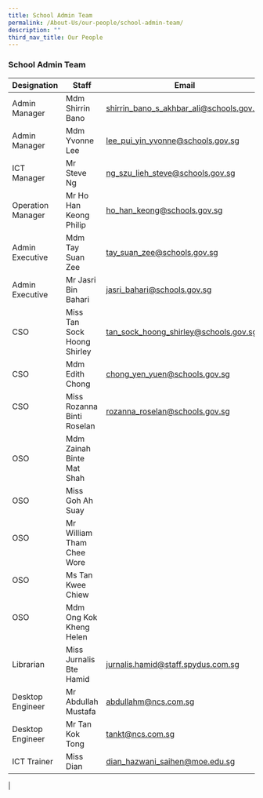 ```yaml
---
title: School Admin Team
permalink: /About-Us/our-people/school-admin-team/
description: ""
third_nav_title: Our People
---
```

### School Admin Team

| Designation | Staff | Email |
|---|---|---|
| Admin Manager | Mdm Shirrin Bano | [shirrin_bano_s_akhbar_ali@schools.gov.sg](mailto:shirrin_bano_s_akhbar_ali@schools.gov.sg) |
| Admin Manager | Mdm Yvonne Lee | [lee_pui_yin_yvonne@schools.gov.sg](mailto:lee_pui_yin_yvonne@schools.gov.sg) |
| ICT Manager | Mr Steve Ng | [ng_szu_lieh_steve@schools.gov.sg](mailto:ng_szu_lieh_steve@schools.gov.sg) |
| Operation Manager | Mr Ho Han Keong Philip | [ho_han_keong@schools.gov.sg](mailto:ho_han_keong@schools.gov.sg) |
| Admin Executive | Mdm Tay Suan Zee | [tay_suan_zee@schools.gov.sg](mailto:tay_suan_zee@schools.gov.sg) |
| Admin Executive | Mr Jasri Bin Bahari | [jasri_bahari@schools.gov.sg](mailto:jasri_bahari@schools.gov.sg) |
| CSO | Miss Tan Sock Hoong Shirley | [tan_sock_hoong_shirley@schools.gov.sg](mailto:tan_sock_hoong_shirley@schools.gov.sg) |
| CSO | Mdm Edith Chong | [chong_yen_yuen@schools.gov.sg](mailto:chong_yen_yuen@schools.gov.sg) |
|  CSO<br><br> | Miss Rozanna Binti Roselan  | [rozanna_roselan@schools.gov.sg](mailto:rozanna_roselan@schools.gov.sg) |
| OSO | Mdm Zainah Binte Mat Shah |  |
| OSO | Miss Goh Ah Suay |   |
|  OSO<br><br> | Mr William Tham Chee Wore |   |
| OSO<br><br> | Ms Tan Kwee Chiew |   |
| OSO<br><br> | Mdm Ong Kok Kheng Helen |   |
| Librarian | Miss Jurnalis Bte Hamid | [jurnalis.hamid@staff.spydus.com.sg](mailto:jurnalis.hamid@staff.spydus.com.sg) |
| Desktop Engineer | Mr Abdullah Mustafa | [abdullahm@ncs.com.sg](mailto:abdullahm@ncs.com.sg) |
| Desktop Engineer | Mr Tan Kok Tong | [tankt@ncs.com.sg](mailto:tankt@ncs.com.sg)  |
| ICT Trainer | Miss Dian | [dian_hazwani_saihen@moe.edu.sg](mailto:dian_hazwani_saihen@moe.edu.sg) |
|